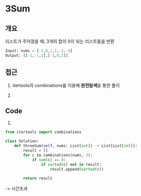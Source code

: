 # 3Sum

## 개요

리스트가 주어졌을 때, 3개의 합이 0이 되는 리스트들을 반환

```Python
Input: nums = [-1,0,1,2,-1,-4]
Output: [[-1,-1,2],[-1,0,1]]
```



## 접근

1. itertools의 combinations를 이용해 **완전탐색**을 통한 풀이

2. 

## Code

1.

```PYthon
from itertools import combinations

class Solution:
    def threeSum(self, nums: List[int]) -> List[List[int]]:
        result = []
        for c in combinations(nums, 3):
            if sum(c) == 0:
                if sorted(c) not in result:
                    result.append(sorted(c))        
        
        return result
```

-> 시간초과

